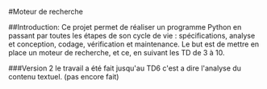 #Moteur de recherche 

##Introduction:
Ce projet permet  de réaliser un programme Python en passant par toutes les étapes
de son cycle de vie : spécifications, analyse et conception, codage, vérification et maintenance. Le but est de mettre en place un moteur de recherche, et ce, en suivant les TD de 3 à 10.

###Version 2
le travail a été fait jusqu'au TD6 c'est a dire l'analyse du contenu textuel. (pas encore fait)